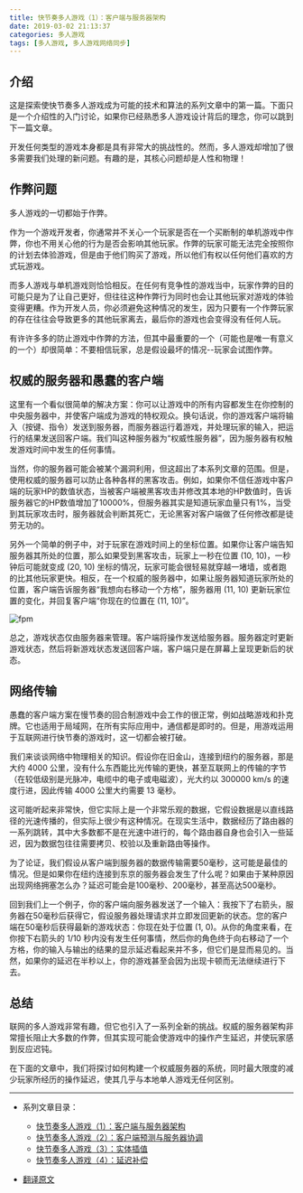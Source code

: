 ```yaml
---
title: 快节奏多人游戏（1）：客户端与服务器架构
date: 2019-03-02 21:13:37
categories: 多人游戏
tags: [多人游戏, 多人游戏网络同步]
---
```


## 介绍

这是探索使快节奏多人游戏成为可能的技术和算法的系列文章中的第一篇。下面只是一个介绍性的入门讨论，如果你已经熟悉多人游戏设计背后的理念，你可以跳到下一篇文章。

开发任何类型的游戏本身都是具有非常大的挑战性的。然而，多人游戏却增加了很多需要我们处理的新问题。有趣的是，其核心问题却是人性和物理！

## 作弊问题

多人游戏的一切都始于作弊。

作为一个游戏开发者，你通常并不关心一个玩家是否在一个买断制的单机游戏中作弊，你也不用关心他的行为是否会影响其他玩家。作弊的玩家可能无法完全按照你的计划去体验游戏，但是由于他们购买了游戏，所以他们有权以任何他们喜欢的方式玩游戏。

而多人游戏与单机游戏则恰恰相反。在任何有竞争性的游戏当中，玩家作弊的目的可能只是为了让自己更好，但往往这种作弊行为同时也会让其他玩家对游戏的体验变得更糟。作为开发人员，你必须避免这种情况的发生，因为只要有一个作弊玩家的存在往往会导致更多的其他玩家离去，最后你的游戏也会变得没有任何人玩。

有许许多多的防止游戏中作弊的方法，但其中最重要的一个（可能也是唯一有意义的一个）却很简单：不要相信玩家，总是假设最坏的情况--玩家会试图作弊。

<!--more-->

## 权威的服务器和愚蠢的客户端

这里有一个看似很简单的解决方案：你可以让游戏中的所有内容都发生在你控制的中央服务器中，并使客户端成为游戏的特权观众。换句话说，你的游戏客户端将输入（按键、指令）发送到服务器，而服务器运行着游戏，并处理玩家的输入，把运行的结果发送回客户端。我们叫这种服务器为“权威性服务器”，因为服务器有权触发游戏时间中发生的任何事情。

当然，你的服务器可能会被某个漏洞利用，但这超出了本系列文章的范围。但是，使用权威的服务器可以防止各种各样的黑客攻击。例如，如果你不信任游戏中客户端的玩家HP的数值状态，当被客户端被黑客攻击并修改其本地的HP数值时，告诉服务器它的HP数值增加了10000%，但服务器其实是知道玩家血量只有1%，当受到其玩家攻击时，服务器就会判断其死亡，无论黑客对客户端做了任何修改都是徒劳无功的。

另外一个简单的例子中，对于玩家在游戏时间上的坐标位置。如果你让客户端告知服务器其所处的位置，那么如果受到黑客攻击，玩家上一秒在位置 (10, 10)，一秒钟后可能就变成 (20, 10) 坐标的情况，玩家可能会很轻易就穿越一堵墙，或者跑的比其他玩家更快。相反，在一个权威的服务器中，如果让服务器知道玩家所处的位置，客户端告诉服务器“我想向右移动一个方格”，服务器用 (11, 10) 更新玩家位置的变化，并回复客户端“你现在的位置在 (11, 10)”。

![fpm](/images/fpm/fpm1-01.png)

总之，游戏状态仅由服务器来管理。客户端将操作发送给服务器。服务器定时更新游戏状态，然后将新游戏状态发送回客户端，客户端只是在屏幕上呈现更新后的状态。

## 网络传输

愚蠢的客户端方案在慢节奏的回合制游戏中会工作的很正常，例如战略游戏和扑克牌。它也适用于局域网，在所有实际应用中，通信都是即时的。但是，用游戏运用于互联网进行快节奏的游戏时，这一切都会被打破。

我们来谈谈网络中物理相关的知识。假设你在旧金山，连接到纽约的服务器，那是大约 4000 公里，没有什么东西能比光传输的更快，甚至互联网上的传输的字节（在较低级别是光脉冲，电缆中的电子或电磁波），光大约以 300000 km/s 的速度行进，因此传输 4000 公里大约需要 13 毫秒。

这可能听起来非常快，但它实际上是一个非常乐观的数据，它假设数据是以直线路径的光速传播的，但实际上很少有这种情况。在现实生活中，数据经历了路由器的一系列跳转，其中大多数都不是在光速中进行的，每个路由器自身也会引入一些延迟，因为数据包往往需要拷贝、校验以及重新路由等操作。

为了论证，我们假设从客户端到服务器的数据传输需要50毫秒，这可能是最佳的情况。但是如果你在纽约连接到东京的服务器会发生了什么呢？如果由于某种原因出现网络拥塞怎么办？延迟可能会是100毫秒、200毫秒，甚至高达500毫秒。

回到我们上一个例子，你的客户端向服务器发送了一个输入：我按下了右箭头，服务器在50毫秒后获得它，假设服务器处理请求并立即发回更新的状态。您的客户端在50毫秒后获得最新的游戏状态：你现在处于位置 (1, 0)。从你的角度来看，在你按下右箭头的 1/10 秒内没有发生任何事情，然后你的角色终于向右移动了一个方格，你的输入与输出的结果的显示延迟看起来并不多，但它们是显而易见的。当然，如果你的延迟在半秒以上，你的游戏甚至会因为出现卡顿而无法继续进行下去。

## 总结

联网的多人游戏非常有趣，但它也引入了一系列全新的挑战。权威的服务器架构非常擅长阻止大多数的作弊，但其实现可能会使游戏中的操作产生延迟，并使玩家感到反应迟钝。

在下面的文章中，我们将探讨如何构建一个权威服务器的系统，同时最大限度的减少玩家所经历的操作延迟，使其几乎与本地单人游戏无任何区别。

---

* 系列文章目录：
  * [快节奏多人游戏（1）：客户端与服务器架构](/2019/03/02/fast-paced-multiplayer-01/)
  * [快节奏多人游戏（2）：客户端预测与服务器协调](/2019/03/06/fast-paced-multiplayer-02/)
  * [快节奏多人游戏（3）：实体插值](/2019/03/10/fast-paced-multiplayer-03/)
  * [快节奏多人游戏（4）：延迟补偿](/2019/03/14/fast-paced-multiplayer-04/)

* [翻译原文](http://www.gabrielgambetta.com/client-server-game-architecture.html)